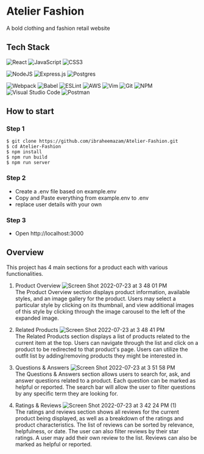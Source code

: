 # Atelier Fashion
A bold clothing and fashion retail website


## Tech Stack

![React](https://img.shields.io/badge/react-%2320232a.svg?style=for-the-badge&logo=react&logoColor=%2361DAFB)
![JavaScript](https://img.shields.io/badge/JavaScript-323330?style=for-the-badge&logo=javascript&logoColor=F7DF1E) 
![CSS3](https://img.shields.io/badge/css3-%231572B6.svg?style=for-the-badge&logo=css3&logoColor=white)

![NodeJS](https://img.shields.io/badge/node.js-6DA55F?style=for-the-badge&logo=node.js&logoColor=white)
![Express.js](https://img.shields.io/badge/Express.js-000000?style=for-the-badge&logo=express&logoColor=white)
![Postgres](https://img.shields.io/badge/postgres-%23316192.svg?style=for-the-badge&logo=postgresql&logoColor=white)


![Webpack](https://img.shields.io/badge/webpack-%238DD6F9.svg?style=for-the-badge&logo=webpack&logoColor=black) 
![Babel](https://img.shields.io/badge/Babel-F9DC3e?style=for-the-badge&logo=babel&logoColor=black) 
![ESLint](https://img.shields.io/badge/ESLint-4B3263?style=for-the-badge&logo=eslint&logoColor=white)
![AWS](https://img.shields.io/badge/AWS-%23FF9900.svg?style=for-the-badge&logo=amazon-aws&logoColor=white) 
![Vim](https://img.shields.io/badge/VIM-%2311AB00.svg?style=for-the-badge&logo=vim&logoColor=white) 
![Git](https://img.shields.io/badge/git-%23F05033.svg?style=for-the-badge&logo=git&logoColor=white) 
![NPM](https://img.shields.io/badge/NPM-%23000000.svg?style=for-the-badge&logo=npm&logoColor=white) 
![Visual Studio Code](https://img.shields.io/badge/Visual_Studio_Code-0078D4?style=for-the-badge&logo=visual%20studio%20code&logoColor=white)
![Postman](https://img.shields.io/badge/Postman-FF6C37?style=for-the-badge&logo=Postman&logoColor=white)


## How to start

### Step 1
```
$ git clone https://github.com/ibraheemazam/Atelier-Fashion.git
$ cd Atelier-Fashion
$ npm install
$ npm run build
$ npm run server
```
### Step 2
- Create a .env file based on example.env
- Copy and Paste everything from example.env to .env
- replace user details with your own

### Step 3
- Open http://localhost:3000


## Overview
This project has 4 main sections for a product each with various functionalities.
1. Product Overview
  ![Screen Shot 2022-07-23 at 3 48 01 PM](https://user-images.githubusercontent.com/20650665/207993230-649b0cb7-bfed-45a7-ae4a-56ea2cf4d112.png)
  <br>The Product Overview section displays product information, available styles, and an image gallery for the product. Users may select a particular style by clicking on its thumbnail, and view additional images of this style by clicking through the image carousel to the left of the expanded image.
  
2. Related Products
![Screen Shot 2022-07-23 at 3 48 41 PM](https://user-images.githubusercontent.com/20650665/207993311-ad4d0550-598d-402a-9c29-78b62ab68d68.png)
  <br>The Related Products section displays a list of products related to the current item at the top. Users can navigate through the list and click on a product to be redirected to that product's page. Users can utilize the outfit list by adding/removing products they might be interested in.

3. Questions & Answers
![Screen Shot 2022-07-23 at 3 51 58 PM](https://user-images.githubusercontent.com/20650665/207993406-5c12d799-158a-45e7-9bf3-ecc769fc0e48.png)
  <br>The Questions & Answers section allows users to search for, ask, and answer questions related to a product. Each question can be marked as helpful or reported. The search bar will allow the user to filter questions by any specific term they are looking for.

4. Ratings & Reviews
![Screen Shot 2022-07-23 at 3 42 24 PM (1)](https://user-images.githubusercontent.com/20650665/207993515-339f3346-7e5f-4e90-96a7-53a9e582fcaf.png)
  <br>The ratings and reviews section shows all reviews for the current product being displayed, as well as a breakdown of the ratings and product characteristics. The list of reviews can be sorted by relevance, helpfulness, or date. The user can also filter reviews by their star ratings. A user may add their own review to the list. Reviews can also be marked as helpful or reported.
